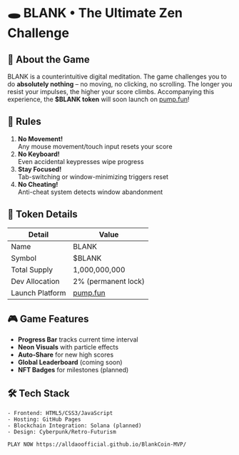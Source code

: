# 🕳️ BLANK • The Ultimate Zen Challenge


## 🚀 About the Game  
BLANK is a counterintuitive digital meditation. The game challenges you to do **absolutely nothing** – no moving, no clicking, no scrolling. The longer you resist your impulses, the higher your score climbs. Accompanying this experience, the **$BLANK token** will soon launch on [pump.fun](https://pump.fun)!

## 📜 Rules  
1. **No Movement!**  
   Any mouse movement/touch input resets your score  
2. **No Keyboard!**  
   Even accidental keypresses wipe progress  
3. **Stay Focused!**  
   Tab-switching or window-minimizing triggers reset  
4. **No Cheating!**  
   Anti-cheat system detects window abandonment  

## 💎 Token Details  
| Detail          | Value              |
|-----------------|--------------------|
| Name            | BLANK              |
| Symbol          | $BLANK             |
| Total Supply    | 1,000,000,000      |
| Dev Allocation  | 2% (permanent lock)|
| Launch Platform | [pump.fun](https://pump.fun) |

## 🎮 Game Features  
- **Progress Bar** tracks current time interval  
- **Neon Visuals** with particle effects  
- **Auto-Share** for new high scores  
- **Global Leaderboard** (coming soon)  
- **NFT Badges** for milestones (planned)  

## 🛠️ Tech Stack  
```plaintext
- Frontend: HTML5/CSS3/JavaScript  
- Hosting: GitHub Pages  
- Blockchain Integration: Solana (planned)  
- Design: Cyberpunk/Retro-Futurism

PLAY NOW https://alldaoofficial.github.io/BlankCoin-MVP/ 
